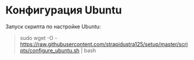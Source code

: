 # Конфигурация Ubuntu

Запуск скрипта по настройке Ubuntu:
 > sudo wget -O - https://raw.githubusercontent.com/strapidustra125/setup/master/scripts/configure_ubuntu.sh | bash